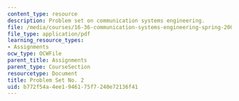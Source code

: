 ```yaml
---
content_type: resource
description: Problem set on communication systems engineering.
file: /media/courses/16-36-communication-systems-engineering-spring-2009/b772f54a4ee1946175f7240e72136f41_MIT16_36s09_assn02.pdf
file_type: application/pdf
learning_resource_types:
- Assignments
ocw_type: OCWFile
parent_title: Assignments
parent_type: CourseSection
resourcetype: Document
title: Problem Set No. 2
uid: b772f54a-4ee1-9461-75f7-240e72136f41
---
```

